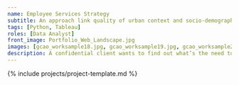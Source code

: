 ```yaml
---
name: Employee Services Strategy
subtitle: An approach link quality of urban context and socio-demographics. Answears the question Where, What and Who
tags: [Python, Tableau]
roles: [Data Analyst]
front_image: Portfolio_Web_Landscape.jpg
images: [gcao_worksample18.jpg, gcao_worksample19.jpg, gcao_worksample20.jpg]
description: A confidential client wants to find out what’s the need to have and good to have amenities for their employees across more than 500 locations nationwide. 
---
```


{% include projects/project-template.md %}